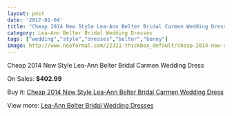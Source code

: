 ```yaml
---
layout: post
date: '2017-01-04'
title: "Cheap 2014 New Style Lea-Ann Belter Bridal Carmen Wedding Dress"
category: Lea-Ann Belter Bridal Wedding Dresses
tags: ["wedding","style","dresses","belter","bonny"]
image: http://www.neoformal.com/22321-thickbox_default/cheap-2014-new-style-lea-ann-belter-bridal-carmen-wedding-dress.jpg
---
```

Cheap 2014 New Style Lea-Ann Belter Bridal Carmen Wedding Dress

On Sales: **$402.99**
<a href="https://www.neoformal.com/en/leaann-belter-bridal-wedding-dresses-2014/7383-cheap-2014-new-style-lea-ann-belter-bridal-carmen-wedding-dress.html"><amp-img layout="responsive" width="600" height="600" src="//www.neoformal.com/22321-thickbox_default/cheap-2014-new-style-lea-ann-belter-bridal-carmen-wedding-dress.jpg" alt="Cheap 2014 New Style Lea-Ann Belter Bridal Carmen Wedding Dress 0" /></a>
<a href="https://www.neoformal.com/en/leaann-belter-bridal-wedding-dresses-2014/7383-cheap-2014-new-style-lea-ann-belter-bridal-carmen-wedding-dress.html"><amp-img layout="responsive" width="600" height="600" src="//www.neoformal.com/22322-thickbox_default/cheap-2014-new-style-lea-ann-belter-bridal-carmen-wedding-dress.jpg" alt="Cheap 2014 New Style Lea-Ann Belter Bridal Carmen Wedding Dress 1" /></a>

Buy it: [Cheap 2014 New Style Lea-Ann Belter Bridal Carmen Wedding Dress](https://www.neoformal.com/en/leaann-belter-bridal-wedding-dresses-2014/7383-cheap-2014-new-style-lea-ann-belter-bridal-carmen-wedding-dress.html "Cheap 2014 New Style Lea-Ann Belter Bridal Carmen Wedding Dress")

View more: [Lea-Ann Belter Bridal Wedding Dresses](https://www.neoformal.com/en/119-leaann-belter-bridal-wedding-dresses-2014 "Lea-Ann Belter Bridal Wedding Dresses")